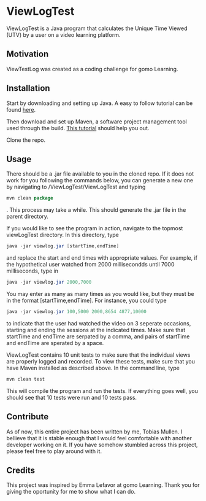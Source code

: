 # ViewLogTest
ViewLogTest is a Java program that calculates the Unique Time Viewed (UTV) by a user on a video learning platform. 

## Motivation

ViewTestLog was created as a coding challenge for gomo Learning.

## Installation

Start by downloading and setting up Java. A easy to follow tutorial can be found [here](https://www.tutorialspoint.com/java/java_environment_setup.htm).

Then download and set up Maven, a software project management tool used through the build. [This tutorial](https://www.tutorialspoint.com/maven/maven_environment_setup.htm) should help you out.

Clone the repo. 

## Usage

There should be a .jar file available to you in the cloned repo. If it does not work for you following the commands below, you can generate a new one by navigating to /ViewLogTest/ViewLogTest and typing
```java
mvn clean package
```
. This process may take a while. This should generate the .jar file in the parent directory.

If you would like to see the program in action, navigate to the topmost viewLogTest directory. In this directory, type 
```java
java -jar viewlog.jar [startTime,endTime]
```
and replace the start and end times with appropriate values. For example, if the hypothetical user watched from 2000 millisecondds until 7000 milliseconds, type in 
```java
java -jar viewlog.jar 2000,7000
```

You may enter as many as many times as you would like, but they must be in the format [startTime,endTime]. For instance, you could type 
```java
java -jar viewlog.jar 100,5000 2000,8654 4877,10000 
```
to indicate that the user had watched the video on 3 seperate occasions, starting and ending the sessions at the indicated times. Make sure that startTime and endTime are serpated by a comma, and pairs of startTime and endTime are sperated by a space.

ViewLogTest contains 10 unit tests to make sure that the individual views are properly logged and recorded. To view these tests, make sure that you have Maven installed as described above. In the command line, type 
```java
mvn clean test
```
This will compile the program and run the tests. If everything goes well, you should see that 10 tests were run and 10 tests pass.

## Contribute

As of now, this entire project has been written by me, Tobias Mullen. I bellieve that it is stable enough that I would feel comfortable with another developer working on it. If you have somehow stumbled across this project, please feel free to play around with it.

## Credits

This project was inspired by Emma Lefavor at gomo Learning. Thank you for giving the oportunity for me to show what I can do.
